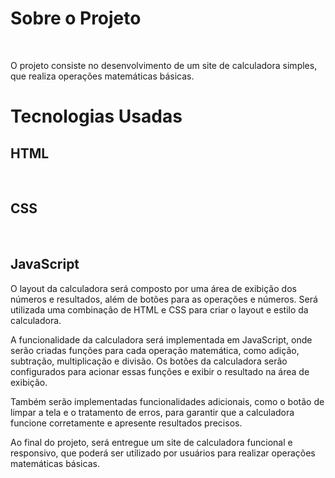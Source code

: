 
<h1>Sobre o Projeto</h1> <br>

O projeto consiste no desenvolvimento de um site de calculadora simples, que realiza operações matemáticas básicas.

<h1>Tecnologias Usadas</h1>
<h2>HTML</h2><br>
<h2>CSS</h2><br>
<h2>JavaScript</h2>

O layout da calculadora será composto por uma área de exibição dos números e resultados, além de botões para as operações e números. Será utilizada uma combinação de HTML e CSS para criar o layout e estilo da calculadora.

A funcionalidade da calculadora será implementada em JavaScript, onde serão criadas funções para cada operação matemática, como adição, subtração, multiplicação e divisão. Os botões da calculadora serão configurados para acionar essas funções e exibir o resultado na área de exibição.

Também serão implementadas funcionalidades adicionais, como o botão de limpar a tela e o tratamento de erros, para garantir que a calculadora funcione corretamente e apresente resultados precisos.

Ao final do projeto, será entregue um site de calculadora funcional e responsivo, que poderá ser utilizado por usuários para realizar operações matemáticas básicas.





